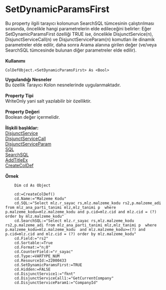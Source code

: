 # SetDynamicParamsFirst

Bu property ilgili tarayıcı kolonunun SearchSQL tümcesinin çalıştırılması sırasında, öncelikle hangi parametrelerin elde edileceğini belirler: Eğer SetDynamicParamsFirst özelliği TRUE ise, öncelikle DisjunctService(n), DisjunctServiceCall(n) ve DisjunctServiceParam(n) komutları ile dinamik parametreler elde edilir, daha sonra Arama alanına girilen değer (ve/veya SearchSQL tümcesinde bulunan diğer parametreler elde edilir).\
\
**Kullanımı**

```
ColDefObject.<SetDynamicParamsFirst> As <Bool>
```

**Uygulandığı Nesneler**\
Bu özellik Tarayıcı Kolon nesnelerinde uygulanmaktadır.\
\
**Property Tipi**\
WriteOnly yani salt yazılabilir bir özelliktir.\
\
**Property Değeri**\
Boolean değer içermelidir.\
\
**İlişkili başlıklar:**\
[DisjunctService](disjunctservice-n.md)\
[DisjunctServiceCall](disjunctservicecall-n.md)\
[DisjunctServiceParam](disjunctserviceparam-n.md)\
[SQL](sql.md)\
[SearchSQL](searchsql.md)\
[AddTitleEx](../metotlar/addtitleex.md)\
[CreateColDef](../fonksiyonlar/createcoldef.md)\
\
**Örnek**

```
    Dim cd As Object

    cd:=CreateColDef()
    cd.Name:="Malzeme Kodu"
    cd.SQL:="Select mlz.r_sayac rs,mlz.malzeme_kodu rs2,p.malzeme_adi from mlz_ana_parti_tanimi mlz,mlz_tanimi p  where p.malzeme_kodu=mlz.malzeme_kodu and p.cid=mlz.cid and mlz.cid = (?) order by mlz.malzeme_kodu"
    cd.SearchSQL:="Select mlz.r_sayac rs,mlz.malzeme_kodu rs2,p.malzeme_adi from mlz_ana_parti_tanimi mlz,mlz_tanimi p  where p.malzeme_kodu=mlz.malzeme_kodu  and mlz.malzeme_kodu>=(?) and  p.cid=mlz.cid and mlz.cid = (?) order by mlz.malzeme_kodu" 
    cd.Field:="rs2"
    cd.Sortable:=True
    cd.Format:="n;0"
    cd.CounterField:="r_sayac"
    cd.Type:=VARTYPE_NUM
    cd.ResourceId:=22000433
    cd.SetDynamicParamsFirst:=TRUE
    cd.Hidden:=FALSE
    cd.DisjunctService1:="fknt"
    cd.DisjunctServiceCall1:="GetCurrentCompany"
    cd.DisjunctServiceParam1:="CompanyId"

```

